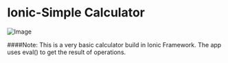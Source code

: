 # Ionic-Simple Calculator
![Image](https://raw.githubusercontent.com/arjunsk/ionic_simple_calculator/master/screen.jpg)



####Note:
This is a very basic calculator build in Ionic Framework. The app uses eval() to get the result of operations.

